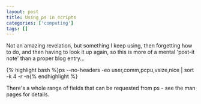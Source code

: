 ```yaml
---
layout: post
title: Using ps in scripts
categories: ['computing']
tags: []
---
```


Not an amazing revelation, but something I keep using, then forgetting how to do, and then having to look it up again, so this is more of a mental 'post-it note' than a proper blog entry...  
  
{% highlight bash %}ps --no-headers -eo user,comm,pcpu,vsize,nice | sort -k 4 -r -n{% endhighlight %}  
  
There's a whole range of fields that can be requested from ps - see the man pages for details.  

